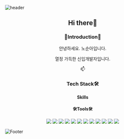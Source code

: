 <!--
**SoonAh-Noh/SoonAh-Noh** is a ✨ _special_ ✨ repository because its `README.md` (this file) appears on your GitHub profile.

Here are some ideas to get you started:

- 🔭 I’m currently working on ...
- 🌱 I’m currently learning ...
- 👯 I’m looking to collaborate on ...
- 🤔 I’m looking for help with ...
- 💬 Ask me about ...
- 📫 How to reach me: ...
- 😄 Pronouns: ...
- ⚡ Fun fact: ...
-->


![header](https://capsule-render.vercel.app/api?type=Slice&reversal=true&color=timeAuto&height=300&section=header&text=SoonAh-Noh&animation=fadeIn&fontSize=90&rotate=-20)

<div align=center>
  <h2>Hi there👋</h2>

  <h3>🙌Introduction🙌</h3>
    <p>안녕하세요. 노순아입니다.</p>
    <p>열정 가득한 신입개발자입니다.</p>
    <p>📫 
  <h3>Tech Stack🛠️</h3>
  <h4>Skills</h4>
  <h4>🛠️Tools🛠️</h4>
<!--   <img src="https://img.shields.io/badge/아이콘이름-추천 색상?style=for-the-badge&logo=아이콘 이름&logoColor=white"> -->
  <img src="https://img.shields.io/badge/html5-E34F26?style=for-the-badge&logo=HTML5&logoColor=333333">
  <img src="https://img.shields.io/badge/css3-1572B6?style=for-the-badge&logo=CSS3&logoColor=333333">
  <img src="https://img.shields.io/badge/javascript-F7DF1E?style=for-the-badge&logo=JavaScript&logoColor=333333">
  <img src="https://img.shields.io/badge/jquery-0769AD?style=for-the-badge&logo=jQuery&logoColor=333333">
  <img src="https://img.shields.io/badge/react-61DAFB?style=for-the-badge&logo=React&logoColor=333333">
  <img src="https://img.shields.io/badge/mysql-4479A1?style=for-the-badge&logo=MySQL&logoColor=333333">
  <img src="https://img.shields.io/badge/sqlite-003B57?style=for-the-badge&logo=SQLite&logoColor=333333">
  <img src="https://img.shields.io/badge/node.js-339933?style=for-the-badge&logo=Node.js&logoColor=333333">
  <img src="https://img.shields.io/badge/python-3776AB?style=for-the-badge&logo=Python&logoColor=333333">
  <img src="https://img.shields.io/badge/flask-000000?style=for-the-badge&logo=Flask&logoColor=333333">
<!--  AI -->
  <img src="https://img.shields.io/badge/Jupyter-F37626?style=for-the-badge&logo=Jupyter&logoColor=333333">
 
  <img src="https://img.shields.io/badge/scikit_learn-F7931E?style=for-the-badge&logo=scikit_learn&logoColor=333333">
  
  
  
  

</div>


![Footer](https://capsule-render.vercel.app/api?type=Slice&color=timeAuto&height=300&section=footer)
